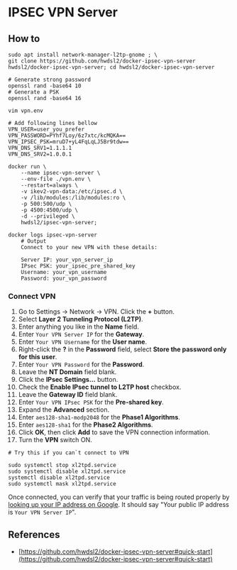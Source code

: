 # IPSEC VPN Server

## How to

```
sudo apt install network-manager-l2tp-gnome ; \
git clone https://github.com/hwdsl2/docker-ipsec-vpn-server hwdsl2/docker-ipsec-vpn-server; cd hwdsl2/docker-ipsec-vpn-server

# Generate strong password
openssl rand -base64 10
# Generate a PSK
openssl rand -base64 16

vim vpn.env

# Add following lines bellow
VPN_USER=user_you_prefer
VPN_PASSWORD=PYhf7Loy/6z7xtc/kcMQKA==
VPN_IPSEC_PSK=mruD7+yL4FqLqLJ5Br9tdw==
VPN_DNS_SRV1=1.1.1.1
VPN_DNS_SRV2=1.0.0.1
```

```
docker run \
    --name ipsec-vpn-server \
    --env-file ./vpn.env \
    --restart=always \
    -v ikev2-vpn-data:/etc/ipsec.d \
    -v /lib/modules:/lib/modules:ro \
    -p 500:500/udp \
    -p 4500:4500/udp \
    -d --privileged \
    hwdsl2/ipsec-vpn-server; 
    
docker logs ipsec-vpn-server
    # Output
    Connect to your new VPN with these details:
    
    Server IP: your_vpn_server_ip
    IPsec PSK: your_ipsec_pre_shared_key
    Username: your_vpn_username
    Password: your_vpn_password
```

### Connect VPN

1. Go to Settings -> Network -> VPN. Click the **+** button.
2. Select **Layer 2 Tunneling Protocol (L2TP)**.
3. Enter anything you like in the **Name** field.
4. Enter `Your VPN Server IP` for the **Gateway**.
5. Enter `Your VPN Username` for the **User name**.
6. Right-click the **?** in the **Password** field, select **Store the password only for this user**.
7. Enter `Your VPN Password` for the **Password**.
8. Leave the **NT Domain** field blank.
9. Click the **IPsec Settings...** button.
10. Check the **Enable IPsec tunnel to L2TP host** checkbox.
11. Leave the **Gateway ID** field blank.
12. Enter `Your VPN IPsec PSK` for the **Pre-shared key**.
13. Expand the **Advanced** section.
14. Enter `aes128-sha1-modp2048` for the **Phase1 Algorithms**.
15. Enter `aes128-sha1` for the **Phase2 Algorithms**.
16. Click **OK**, then click **Add** to save the VPN connection information.
17. Turn the **VPN** switch ON.

```
# Try this if you can`t connect to VPN

sudo systemctl stop xl2tpd.service
sudo systemctl disable xl2tpd.service
systemctl disable xl2tpd.service
sudo systemctl mask xl2tpd.service
```

Once connected, you can verify that your traffic is being routed properly by [looking up your IP address on Google](https://www.google.com/search?q=my+ip). It should say "Your public IP address is `Your VPN Server IP`".

## References

* [https://github.com/hwdsl2/docker-ipsec-vpn-server#quick-start](https://github.com/hwdsl2/docker-ipsec-vpn-server#quick-start)
